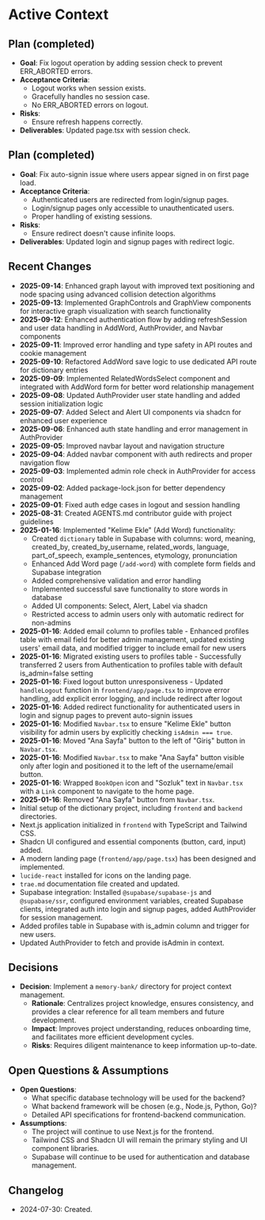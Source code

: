 # Active Context

## Plan (completed)

- **Goal**: Fix logout operation by adding session check to prevent ERR_ABORTED errors.
- **Acceptance Criteria**:
  - Logout works when session exists.
  - Gracefully handles no session case.
  - No ERR_ABORTED errors on logout.
- **Risks**:
  - Ensure refresh happens correctly.
- **Deliverables**: Updated page.tsx with session check.

## Plan (completed)

- **Goal**: Fix auto-signin issue where users appear signed in on first page load.
- **Acceptance Criteria**:
  - Authenticated users are redirected from login/signup pages.
  - Login/signup pages only accessible to unauthenticated users.
  - Proper handling of existing sessions.
- **Risks**:
  - Ensure redirect doesn't cause infinite loops.
- **Deliverables**: Updated login and signup pages with redirect logic.

## Recent Changes

- **2025-09-14**: Enhanced graph layout with improved text positioning and node spacing using advanced collision detection algorithms
- **2025-09-13**: Implemented GraphControls and GraphView components for interactive graph visualization with search functionality
- **2025-09-12**: Enhanced authentication flow by adding refreshSession and user data handling in AddWord, AuthProvider, and Navbar components
- **2025-09-11**: Improved error handling and type safety in API routes and cookie management
- **2025-09-10**: Refactored AddWord save logic to use dedicated API route for dictionary entries
- **2025-09-09**: Implemented RelatedWordsSelect component and integrated with AddWord form for better word relationship management
- **2025-09-08**: Updated AuthProvider user state handling and added session initialization logic
- **2025-09-07**: Added Select and Alert UI components via shadcn for enhanced user experience
- **2025-09-06**: Enhanced auth state handling and error management in AuthProvider
- **2025-09-05**: Improved navbar layout and navigation structure
- **2025-09-04**: Added navbar component with auth redirects and proper navigation flow
- **2025-09-03**: Implemented admin role check in AuthProvider for access control
- **2025-09-02**: Added package-lock.json for better dependency management
- **2025-09-01**: Fixed auth edge cases in logout and session handling
- **2025-08-31**: Created AGENTS.md contributor guide with project guidelines
- **2025-01-16**: Implemented "Kelime Ekle" (Add Word) functionality:
  - Created `dictionary` table in Supabase with columns: word, meaning, created_by, created_by_username, related_words, language, part_of_speech, example_sentences, etymology, pronunciation
  - Enhanced Add Word page (`/add-word`) with complete form fields and Supabase integration
  - Added comprehensive validation and error handling
  - Implemented successful save functionality to store words in database
  - Added UI components: Select, Alert, Label via shadcn
  - Restricted access to admin users only with automatic redirect for non-admins
- **2025-01-16**: Added email column to profiles table - Enhanced profiles table with email field for better admin management, updated existing users' email data, and modified trigger to include email for new users
- **2025-01-16**: Migrated existing users to profiles table - Successfully transferred 2 users from Authentication to profiles table with default is_admin=false setting
- **2025-01-16**: Fixed logout button unresponsiveness - Updated `handleLogout` function in `frontend/app/page.tsx` to improve error handling, add explicit error logging, and include redirect after logout
- **2025-01-16**: Added redirect functionality for authenticated users in login and signup pages to prevent auto-signin issues
- **2025-01-16**: Modified `Navbar.tsx` to ensure "Kelime Ekle" button visibility for admin users by explicitly checking `isAdmin === true`.
- **2025-01-16**: Moved "Ana Sayfa" button to the left of "Giriş" button in `Navbar.tsx`.
- **2025-01-16**: Modified `Navbar.tsx` to make "Ana Sayfa" button visible only after login and positioned it to the left of the username/email button.
- **2025-01-16**: Wrapped `BookOpen` icon and "Sozluk" text in `Navbar.tsx` with a `Link` component to navigate to the home page.
- **2025-01-16**: Removed "Ana Sayfa" button from `Navbar.tsx`.
- Initial setup of the dictionary project, including `frontend` and `backend` directories.
- Next.js application initialized in `frontend` with TypeScript and Tailwind CSS.
- Shadcn UI configured and essential components (button, card, input) added.
- A modern landing page (`frontend/app/page.tsx`) has been designed and implemented.
- `lucide-react` installed for icons on the landing page.
- `trae.md` documentation file created and updated.
- Supabase integration: Installed `@supabase/supabase-js` and `@supabase/ssr`, configured environment variables, created Supabase clients, integrated auth into login and signup pages, added AuthProvider for session management.
- Added profiles table in Supabase with is_admin column and trigger for new users.
- Updated AuthProvider to fetch and provide isAdmin in context.

## Decisions

- **Decision**: Implement a `memory-bank/` directory for project context management.
  - **Rationale**: Centralizes project knowledge, ensures consistency, and provides a clear reference for all team members and future development.
  - **Impact**: Improves project understanding, reduces onboarding time, and facilitates more efficient development cycles.
  - **Risks**: Requires diligent maintenance to keep information up-to-date.

## Open Questions & Assumptions

- **Open Questions**:
  - What specific database technology will be used for the backend?
  - What backend framework will be chosen (e.g., Node.js, Python, Go)?
  - Detailed API specifications for frontend-backend communication.
- **Assumptions**:
  - The project will continue to use Next.js for the frontend.
  - Tailwind CSS and Shadcn UI will remain the primary styling and UI component libraries.
  - Supabase will continue to be used for authentication and database management.

## Changelog

- 2024-07-30: Created.
